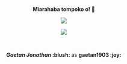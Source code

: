 <p align=center>  <strong> Miarahaba tompoko o! 👋 </strong> <p>


<p align='center'><img src='https://github-readme-stats.vercel.app/api?username=gaetan1903&show_icons=true&locale=en&title_color=008080&icon_color=008080&include_all_commits=true&count_private=true'/></p>

<p align='center'><img src='https://cr-ss-service.azurewebsites.net/api/ScreenShot?widget=summary&username=gaetan1903&style=--bg-color:%23008080;--header-bg-color:%23008080;--border-radius:4px&branding=false'/></p>


<br/>

<p align=center> <strong> <i>Gaetan Jonathan</i> :blush: </strong> as <strong> gaetan1903 :joy: </strong> <p>

<br/>






